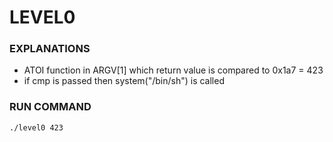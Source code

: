 # LEVEL0

### EXPLANATIONS
- ATOI function in ARGV[1] which return value is compared to 0x1a7 = 423  
- if cmp is passed then system("/bin/sh") is called

### RUN COMMAND
```
./level0 423
```
